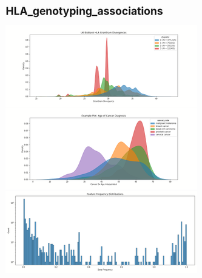 # HLA_genotyping_associations

![GitHub Logo](/cover_plots/HLA_grantham_divergences.png)
![GitHub Logo](/cover_plots/cancer_dx_age.png)
![GitHub Logo](/cover_plots/feature_frequency_distribution.png)
